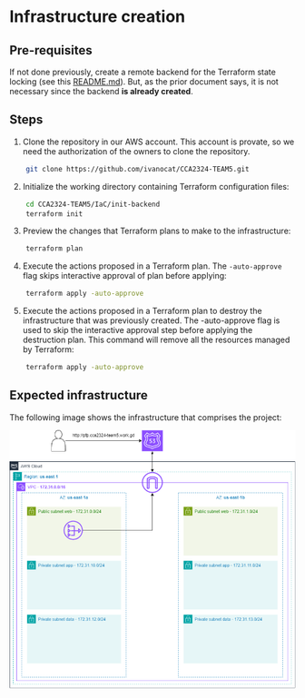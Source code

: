 # Infrastructure creation
## Pre-requisites
If not done previously, create a remote backend for the Terraform state locking (see this [README.md](./init-backend/README.md)). But, as the prior document says, it is not necessary since the backend **is already created**.

## Steps

1. Clone the repository in our AWS account. This account is provate, so we need the authorization of the owners to clone the repository. 

```bash
    git clone https://github.com/ivanocat/CCA2324-TEAM5.git
```

2. Initialize the working directory containing Terraform configuration files:

```bash
    cd CCA2324-TEAM5/IaC/init-backend
    terraform init
```

3. Preview the changes that Terraform plans to make to the infrastructure:

```bash
    terraform plan
```

4. Execute the actions proposed in a Terraform plan. The `-auto-approve` flag skips interactive approval of plan before applying:

```bash
    terraform apply -auto-approve
```
5. Execute the actions proposed in a Terraform plan to destroy the infrastructure that was previously created. The -auto-approve flag is used to skip the interactive approval step before applying the destruction plan. This command will remove all the resources managed by Terraform:

```bash
    terraform apply -auto-approve
```



## Expected infrastructure
The following image shows the infrastructure that comprises the project:

![Infrastructure of the project](../images/Infrastructure.drawio.png "Infrastructure of the project")
